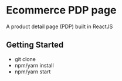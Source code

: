 # Ecommerce PDP page
A product detail page (PDP) built in ReactJS

## Getting Started
 - git clone
 - npm/yarn install
 - npm/yarn start
